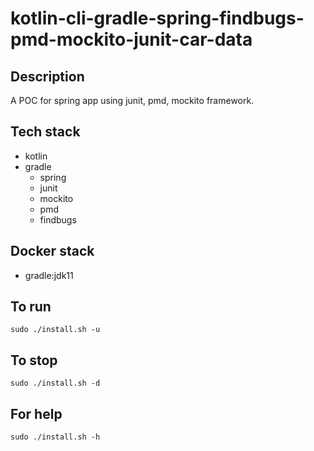 # kotlin-cli-gradle-spring-findbugs-pmd-mockito-junit-car-data

## Description
A POC for spring app using junit,
pmd, mockito framework.

## Tech stack
- kotlin
- gradle
  - spring
  - junit
  - mockito
  - pmd
  - findbugs

## Docker stack
- gradle:jdk11

## To run
`sudo ./install.sh -u`

## To stop
`sudo ./install.sh -d`

## For help
`sudo ./install.sh -h`

